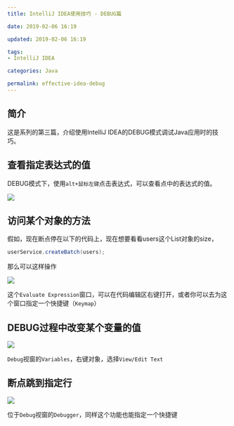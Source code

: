 ```yaml
---
title: IntelliJ IDEA使用技巧 - DEBUG篇

date: 2019-02-06 16:19

updated: 2019-02-06 16:19

tags:
- IntelliJ IDEA

categories: Java

permalink: effective-idea-debug
---
```


## 简介

这是系列的第三篇，介绍使用IntelliJ IDEA的DEBUG模式调试Java应用时的技巧。



## 查看指定表达式的值

DEBUG模式下，使用`alt+鼠标左键`点击表达式，可以查看点中的表达式的值。

![](/images/effective-idea-debug-01.png)



## 访问某个对象的方法

假如，现在断点停在以下的代码上，现在想要看看users这个List对象的size，

~~~java
userService.createBatch(users);
~~~

那么可以这样操作

![](/images/effective-idea-debug-01.png)



这个`Evaluate Expression`窗口，可以在代码编辑区右键打开，或者你可以去为这个窗口指定一个快捷键（`Keymap`）



## DEBUG过程中改变某个变量的值

![](/images/effective-idea-debug-03.png)



`Debug`视窗的`Variables`，右键对象，选择`View/Edit Text`



## 断点跳到指定行

![](/images/effective-idea-debug-04.png)



位于`Debug`视窗的`Debugger`，同样这个功能也能指定一个快捷键